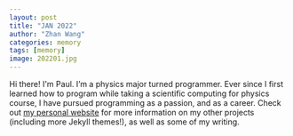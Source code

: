 ```yaml
---
layout: post
title: "JAN 2022"
author: "Zhan Wang"
categories: memory
tags: [memory]
image: 202201.jpg
---
```


Hi there! I'm Paul. I’m a physics major turned programmer. Ever since I first learned how to program while taking a scientific computing for physics course, I have pursued programming as a passion, and as a career. Check out [my personal website](https://www.lenpaul.com/) for more information on my other projects (including more Jekyll themes!), as well as some of my writing.
